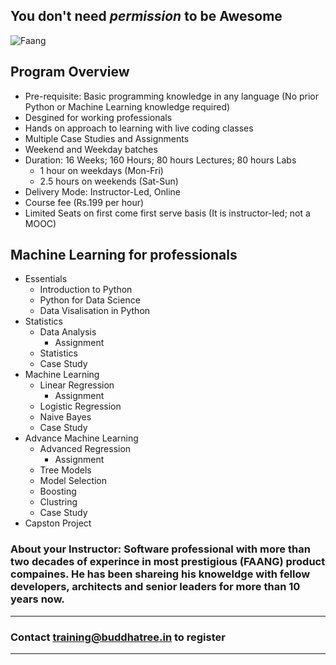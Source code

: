 ## You don't need _permission_ to be **Awesome**
![Faang](https://www.ft.com/__origami/service/image/v2/images/raw/http%3A%2F%2Fcom.ft.imagepublish.upp-prod-us.s3.amazonaws.com%2Fd7793444-3178-11ea-9703-eea0cae3f0de?fit=scale-down&source=next&width=640)

## Program Overview
* Pre-requisite: Basic programming knowledge in any language (No prior Python or Machine Learning knowledge required)
* Desgined for working professionals
* Hands on approach to learning with live coding classes
* Multiple Case Studies and Assignments
* Weekend and Weekday batches
* Duration: 16 Weeks; 160 Hours; 80 hours Lectures; 80 hours Labs
  * 1 hour on weekdays (Mon-Fri)
  * 2.5 hours on weekends (Sat-Sun)
* Delivery Mode: Instructor-Led, Online
* Course fee (Rs.199 per hour)
* Limited Seats on first come first serve basis  (It is instructor-led; not a MOOC)

## Machine Learning for professionals
* Essentials
  * Introduction to Python
  * Python for Data Science
  * Data Visalisation in Python
* Statistics
  * Data Analysis
    * Assignment
  * Statistics
  * Case Study
* Machine Learning
  * Linear Regression
    * Assignment
  * Logistic Regression
  * Naive Bayes
  * Case Study
* Advance Machine Learning
  * Advanced Regression
    * Assignment
  * Tree Models
  * Model Selection
  * Boosting
  * Clustring
  * Case Study
* Capston Project

### About your Instructor: Software professional with more than two decades of experince in most prestigious (FAANG) product compaines. He has been shareing his knoweldge with fellow developers, architects and senior leaders for more than 10 years now.

***
### Contact **training@buddhatree.in** to register
***
